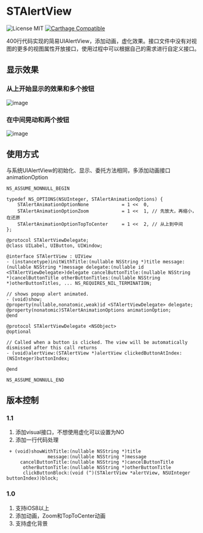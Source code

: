 # STAlertView

![License MIT](https://img.shields.io/github/license/mashape/apistatus.svg?maxAge=2592000)
[![Carthage Compatible](https://img.shields.io/badge/Carthage-compatible-4BC51D.svg?style=flat)](https://github.com/Carthage/Carthage)

400行代码实现的简易UIAlertView，添加动画，虚化效果。接口文件中没有对视图的更多的视图属性开放接口，使用过程中可以根据自己的需求进行自定义接口。

## 显示效果
### 从上开始显示的效果和多个按钮
![image](https://github.com/STShenZhaoliang/STImage/blob/master/STAlertView/stalert3.gif)
### 在中间晃动和两个按钮
![image](https://github.com/STShenZhaoliang/STImage/blob/master/STAlertView/stalert4.gif)

## 使用方式
与系统UIAlertView的初始化、显示、委托方法相同，多添加动画接口animationOption

```
NS_ASSUME_NONNULL_BEGIN

typedef NS_OPTIONS(NSUInteger, STAlertAnimationOptions) {
    STAlertAnimationOptionNone            = 1 <<  0,
    STAlertAnimationOptionZoom            = 1 <<  1, // 先放大，再缩小，在还原
    STAlertAnimationOptionTopToCenter     = 1 <<  2, // 从上到中间
};

@protocol STAlertViewDelegate;
@class UILabel, UIButton, UIWindow;

@interface STAlertView : UIView
- (instancetype)initWithTitle:(nullable NSString *)title message:(nullable NSString *)message delegate:(nullable id <STAlertViewDelegate>)delegate cancelButtonTitle:(nullable NSString *)cancelButtonTitle otherButtonTitles:(nullable NSString *)otherButtonTitles, ... NS_REQUIRES_NIL_TERMINATION;

// shows popup alert animated.
- (void)show;
@property(nullable,nonatomic,weak)id <STAlertViewDelegate> delegate;
@property(nonatomic)STAlertAnimationOptions animationOption;
@end

@protocol STAlertViewDelegate <NSObject>
@optional

// Called when a button is clicked. The view will be automatically dismissed after this call returns
- (void)alertView:(STAlertView *)alertView clickedButtonAtIndex:(NSInteger)buttonIndex;

@end

NS_ASSUME_NONNULL_END

```

## 版本控制
### 1.1
1. 添加visual接口，不想使用虚化可以设置为NO
2. 添加一行代码处理

```
 + (void)showWithTitle:(nullable NSString *)title 
               message:(nullable NSString *)message 
     cancelButtonTitle:(nullable NSString *)cancelButtonTitle   
      otherButtonTitle:(nullable NSString *)otherButtonTitle 
      clickButtonBlock:(void (^)(STAlertView *alertView, NSUInteger buttonIndex))block;

```

### 1.0
1. 支持iOS8以上
2. 添加动画，Zoom和TopToCenter动画
3. 支持虚化背景


